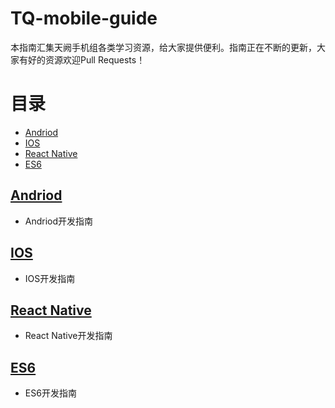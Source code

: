# TQ-mobile-guide
本指南汇集天阙手机组各类学习资源，给大家提供便利。指南正在不断的更新，大家有好的资源欢迎Pull Requests！

# 目录
* [Andriod](#Andriod)
 * [IOS](#IOS)
 * [React Native](#react-native)
 * [ES6](#es6)

## [Andriod](https://github.com/TQmobile/TQ-mobile-guide/master/TQ-mobile-guide/category/Android.md)

* Andriod开发指南

## [IOS](https://github.com/TQmobile/TQ-mobile-guide/master/TQ-mobile-guide/category/IOS.md)

* IOS开发指南

## [React Native](https://github.com/TQmobile/TQ-mobile-guide/master/TQ-mobile-guide/category/react-native.md)

* React Native开发指南

## [ES6](https://github.com/TQmobile/TQ-mobile-guide/master/TQ-mobile-guide/category/ES6.md)

* ES6开发指南
